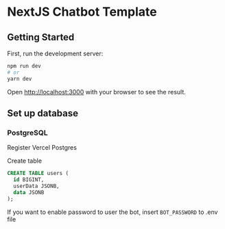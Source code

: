 # NextJS Chatbot Template

## Getting Started

First, run the development server:

```bash
npm run dev
# or
yarn dev
```

Open [http://localhost:3000](http://localhost:3000) with your browser to see the result.

## Set up database

### PostgreSQL

Register Vercel Postgres

Create table

```sql
CREATE TABLE users (
  id BIGINT,
  userData JSONB,
  data JSONB
);
```

If you want to enable password to user the bot, insert `BOT_PASSWORD` to .env file
